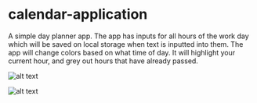 # calendar-application

A simple day planner app. The app has inputs for all hours of the work day which will be saved on local storage when text is inputted into them. The app will change colors based on what time of day. It will highlight your current hour, and grey out hours that have already passed. 

![alt text](https://github.com/paulrobhendrickson/calendar-application/blob/master/assets/images/full-screen.png)

![alt text](https://github.com/paulrobhendrickson/calendar-application/blob/master/assets/images/small-screen.png)
